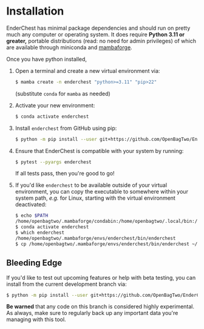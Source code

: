 # Installation

EnderChest has minimal package dependencies and should run on pretty much
any computer or operating system. It does require **Python 3.11 or greater,**
portable distributions (read: no need for admin privileges)  of which are
available through miniconda and
[mambaforge](https://github.com/conda-forge/miniforge#mambaforge).

Once you have python installed,

1. Open a terminal and create a new virtual environment via:
   ```bash
   $ mamba create -n enderchest "python>=3.11" "pip>22"
   ```
   (substitute `conda` for `mamba` as needed)

1. Activate your new environment:
    ```bash
    $ conda activate enderchest
    ```

1. Install `enderchest` from GitHub using pip:
    ```bash
    $ python -m pip install --user git+https://github.com/OpenBagTwo/EnderChest.git@release#egg=enderchest[test]
    ```

1. Ensure that EnderChest is compatible with your system by running:
    ```bash
    $ pytest --pyargs enderchest
    ```

    If all tests pass, then you're good to go!

1. If you'd like `enderchest` to be available outside of your virtual environment,
   you can copy the executable to somewhere within your system path, _e.g._ for
   Linux, starting with the virtual environment deactivated:
   ```bash
   $ echo $PATH
   /home/openbagtwo/.mambaforge/condabin:/home/openbagtwo/.local/bin:/usr/local/bin:/usr/bin:/bin:/usr/local/sbin
   $ conda activate enderchest
   $ which enderchest
   /home/openbagtwo/.mambaforge/envs/enderchest/bin/enderchest
   $ cp /home/openbagtwo/.mambaforge/envs/enderchest/bin/enderchest ~/.local/bin/
   ```

## Bleeding Edge

If you'd like to test out upcoming features or help with beta testing, you
can install from the current development branch via:

```bash
$ python -m pip install --user git+https://github.com/OpenBagTwo/EnderChest.git@dev#egg=enderchest[test]
```

**Be warned** that any code on this branch is considered highly experimental.
As always, make sure to regularly back up any important data you're managing
with this tool.
